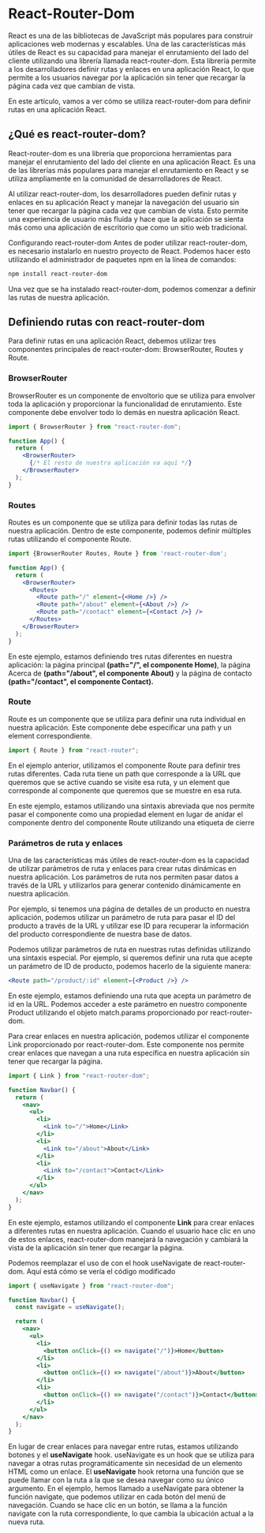 # React-Router-Dom

React es una de las bibliotecas de JavaScript más populares para construir aplicaciones web modernas y escalables. Una de las características más útiles de React es su capacidad para manejar el enrutamiento del lado del cliente utilizando una librería llamada react-router-dom. Esta librería permite a los desarrolladores definir rutas y enlaces en una aplicación React, lo que permite a los usuarios navegar por la aplicación sin tener que recargar la página cada vez que cambian de vista.

En este artículo, vamos a ver cómo se utiliza react-router-dom para definir rutas en una aplicación React.

## ¿Qué es react-router-dom?

React-router-dom es una librería que proporciona herramientas para manejar el enrutamiento del lado del cliente en una aplicación React. Es una de las librerías más populares para manejar el enrutamiento en React y se utiliza ampliamente en la comunidad de desarrolladores de React.

Al utilizar react-router-dom, los desarrolladores pueden definir rutas y enlaces en su aplicación React y manejar la navegación del usuario sin tener que recargar la página cada vez que cambian de vista. Esto permite una experiencia de usuario más fluida y hace que la aplicación se sienta más como una aplicación de escritorio que como un sitio web tradicional.

Configurando react-router-dom
Antes de poder utilizar react-router-dom, es necesario instalarlo en nuestro proyecto de React. Podemos hacer esto utilizando el administrador de paquetes npm en la línea de comandos:

```sh
npm install react-router-dom
```

Una vez que se ha instalado react-router-dom, podemos comenzar a definir las rutas de nuestra aplicación.

## Definiendo rutas con react-router-dom

Para definir rutas en una aplicación React, debemos utilizar tres componentes principales de react-router-dom: BrowserRouter, Routes y Route.

### BrowserRouter

BrowserRouter es un componente de envoltorio que se utiliza para envolver toda la aplicación y proporcionar la funcionalidad de enrutamiento. Este componente debe envolver todo lo demás en nuestra aplicación React.

```jsx
import { BrowserRouter } from "react-router-dom";

function App() {
  return (
    <BrowserRouter>
      {/* El resto de nuestra aplicación va aquí */}
    </BrowserRouter>
  );
}
```

### Routes

Routes es un componente que se utiliza para definir todas las rutas de nuestra aplicación. Dentro de este componente, podemos definir múltiples rutas utilizando el componente Route.

```jsx
import {BrowserRouter Routes, Route } from 'react-router-dom';

function App() {
  return (
    <BrowserRouter>
      <Routes>
        <Route path="/" element={<Home />} />
        <Route path="/about" element={<About />} />
        <Route path="/contact" element={<Contact />} />
      </Routes>
    </BrowserRouter>
  );
}

```

En este ejemplo, estamos definiendo tres rutas diferentes en nuestra aplicación: la página principal **(path="/", el componente Home)**, la página Acerca de **(path="/about", el componente About)** y la página de contacto **(path="/contact", el componente Contact).**

### Route

Route es un componente que se utiliza para definir una ruta individual en nuestra aplicación. Este componente debe especificar una path y un element correspondiente.

```jsx
import { Route } from "react-router";
```

En el ejemplo anterior, utilizamos el componente Route para definir tres rutas diferentes. Cada ruta tiene un path que corresponde a la URL que queremos que se active cuando se visite esa ruta, y un element que corresponde al componente que queremos que se muestre en esa ruta.

En este ejemplo, estamos utilizando una sintaxis abreviada que nos permite pasar el componente como una propiedad element en lugar de anidar el componente dentro del componente Route utilizando una etiqueta de cierre

### Parámetros de ruta y enlaces

Una de las características más útiles de react-router-dom es la capacidad de utilizar parámetros de ruta y enlaces para crear rutas dinámicas en nuestra aplicación. Los parámetros de ruta nos permiten pasar datos a través de la URL y utilizarlos para generar contenido dinámicamente en nuestra aplicación.

Por ejemplo, si tenemos una página de detalles de un producto en nuestra aplicación, podemos utilizar un parámetro de ruta para pasar el ID del producto a través de la URL y utilizar ese ID para recuperar la información del producto correspondiente de nuestra base de datos.

Podemos utilizar parámetros de ruta en nuestras rutas definidas utilizando una sintaxis especial. Por ejemplo, si queremos definir una ruta que acepte un parámetro de ID de producto, podemos hacerlo de la siguiente manera:

```jsx
<Route path="/product/:id" element={<Product />} />
```

En este ejemplo, estamos definiendo una ruta que acepta un parámetro de id en la URL. Podemos acceder a este parámetro en nuestro componente Product utilizando el objeto match.params proporcionado por react-router-dom.

Para crear enlaces en nuestra aplicación, podemos utilizar el componente Link proporcionado por react-router-dom. Este componente nos permite crear enlaces que navegan a una ruta específica en nuestra aplicación sin tener que recargar la página.

```jsx
import { Link } from "react-router-dom";

function Navbar() {
  return (
    <nav>
      <ul>
        <li>
          <Link to="/">Home</Link>
        </li>
        <li>
          <Link to="/about">About</Link>
        </li>
        <li>
          <Link to="/contact">Contact</Link>
        </li>
      </ul>
    </nav>
  );
}
```

En este ejemplo, estamos utilizando el componente **Link** para crear enlaces a diferentes rutas en nuestra aplicación. Cuando el usuario hace clic en uno de estos enlaces, react-router-dom manejará la navegación y cambiará la vista de la aplicación sin tener que recargar la página.

Podemos reemplazar el uso de <Link> con el hook useNavigate de react-router-dom. Aquí está cómo se vería el código modificado

```jsx
import { useNavigate } from "react-router-dom";

function Navbar() {
  const navigate = useNavigate();

  return (
    <nav>
      <ul>
        <li>
          <button onClick={() => navigate("/")}>Home</button>
        </li>
        <li>
          <button onClick={() => navigate("/about")}>About</button>
        </li>
        <li>
          <button onClick={() => navigate("/contact")}>Contact</button>
        </li>
      </ul>
    </nav>
  );
}
```

En lugar de crear enlaces <Link> para navegar entre rutas, estamos utilizando botones y el **useNavigate** hook. useNavigate es un hook que se utiliza para navegar a otras rutas programáticamente sin necesidad de un elemento HTML como un enlace. El **useNavigate** hook retorna una función que se puede llamar con la ruta a la que se desea navegar como su único argumento. En el ejemplo, hemos llamado a useNavigate para obtener la función navigate, que podemos utilizar en cada botón del menú de navegación. Cuando se hace clic en un botón, se llama a la función navigate con la ruta correspondiente, lo que cambia la ubicación actual a la nueva ruta.
